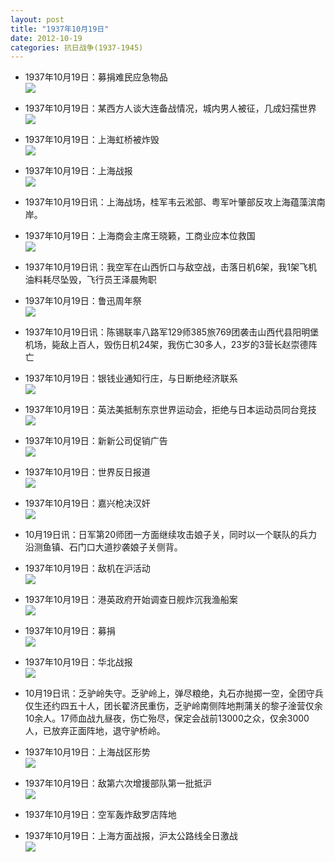 ```yaml
---
layout: post
title: "1937年10月19日"
date: 2012-10-19
categories: 抗日战争(1937-1945)
---
```


<meta name="referrer" content="no-referrer" />

- 1937年10月19日：募捐难民应急物品 <br/><img src="https://ww4.sinaimg.cn/large/aca367d8jw1dy0xlbvqxzj.jpg" />

- 1937年10月19日：某西方人谈大连备战情况，城内男人被征，几成妇孺世界 <br/><img src="https://ww3.sinaimg.cn/large/aca367d8jw1dy0wyec4vyj.jpg" />

- 1937年10月19日：上海虹桥被炸毁 <br/><img src="https://ww3.sinaimg.cn/large/aca367d8jw1dy0v80mymcj.jpg" />

- 1937年10月19日：上海战报 <br/><img src="https://ww4.sinaimg.cn/large/aca367d8jw1dy0thkq17gj.jpg" />

- 1937年10月19日讯：上海战场，桂军韦云淞部、粤军叶肇部反攻上海蕴藻滨南岸。 

- 1937年10月19日：上海商会主席王晓籁，工商业应本位救国 <br/><img src="https://ww2.sinaimg.cn/large/aca367d8jw1dy0rr89zgzj.jpg" />

- 1937年10月19日讯：我空军在山西忻口与敌空战，击落日机6架，我1架飞机油料耗尽坠毁，飞行员王泽晨殉职 

- 1937年10月19日：鲁迅周年祭 <br/><img src="https://ww1.sinaimg.cn/large/aca367d8jw1dy0q0q25qej.jpg" />

- 1937年10月19日讯：陈锡联率八路军129师385旅769团袭击山西代县阳明堡机场，毙敌上百人，毁伤日机24架，我伤亡30多人，23岁的3营长赵崇德阵亡 

- 1937年10月19日：银钱业通知行庄，与日断绝经济联系 <br/><img src="https://ww2.sinaimg.cn/large/aca367d8jw1dy0oa911jtj.jpg" />

- 1937年10月19日：英法美抵制东京世界运动会，拒绝与日本运动员同台竞技 <br/><img src="https://ww2.sinaimg.cn/large/aca367d8jw1dy0mjto2jqj.jpg" />

- 1937年10月19日：新新公司促销广告 <br/><img src="https://ww3.sinaimg.cn/large/aca367d8jw1dy0ktgjy3tj.jpg" />

- 1937年10月19日：世界反日报道 <br/><img src="https://ww3.sinaimg.cn/large/aca367d8jw1dy0j2ycnjzj.jpg" />

- 1937年10月19日：嘉兴枪决汉奸 <br/><img src="https://ww1.sinaimg.cn/large/aca367d8jw1dy0hck7s6nj.jpg" />

- 10月19日讯：日军第20师团一方面继续攻击娘子关，同时以一个联队的兵力沿测鱼镇、石门口大道抄袭娘子关侧背。 

- 1937年10月19日：敌机在沪活动 <br/><img src="https://ww3.sinaimg.cn/large/aca367d8jw1dy0fm6t8wuj.jpg" />

- 1937年10月19日：港英政府开始调查日舰炸沉我渔船案 <br/><img src="https://ww1.sinaimg.cn/large/aca367d8jw1dy0dvpcimtj.jpg" />

- 1937年10月19日：募捐 <br/><img src="https://ww2.sinaimg.cn/large/aca367d8jw1dy0c599ogpj.jpg" />

- 1937年10月19日：华北战报 <br/><img src="https://ww3.sinaimg.cn/large/aca367d8jw1dy0aex5vmrj.jpg" />

- 10月19日讯：乏驴岭失守。乏驴岭上，弹尽粮绝，丸石亦抛掷一空，全团守兵仅生还约四五十人，团长翟济民重伤，乏驴岭南侧阵地荆蒲关的黎子淦营仅余10余人。17师血战九昼夜，伤亡殆尽，保定会战前13000之众，仅余3000人，已放弃正面阵地，退守驴桥岭。 

- 1937年10月19日：上海战区形势 <br/><img src="https://ww1.sinaimg.cn/large/aca367d8jw1dy08og5qwrj.jpg" />

- 1937年10月19日：敌第六次增援部队第一批抵沪 <br/><img src="https://ww3.sinaimg.cn/large/aca367d8jw1dy06xzt2y6j.jpg" />

- 1937年10月19日：空军轰炸敌罗店阵地 

- 1937年10月19日：上海方面战报，沪太公路线全日激战 <br/><img src="https://ww1.sinaimg.cn/large/aca367d8jw1dy03h5bzb2j.jpg" />

